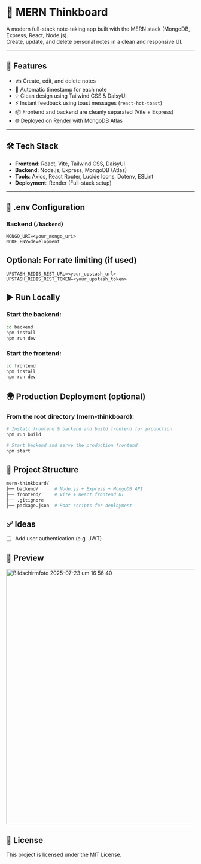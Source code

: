 # 🧠 MERN Thinkboard

A modern full-stack note-taking app built with the MERN stack (MongoDB, Express, React, Node.js).  
Create, update, and delete personal notes in a clean and responsive UI.

---

## 🚀 Features

- ✍️ Create, edit, and delete notes
- 📅 Automatic timestamp for each note
- 💡 Clean design using Tailwind CSS & DaisyUI
- ⚡ Instant feedback using toast messages (`react-hot-toast`)
- 📦 Frontend and backend are cleanly separated (Vite + Express)
- 🌐 Deployed on [Render](https://render.com) with MongoDB Atlas

---

## 🛠️ Tech Stack

- **Frontend**: React, Vite, Tailwind CSS, DaisyUI
- **Backend**: Node.js, Express, MongoDB (Atlas)
- **Tools**: Axios, React Router, Lucide Icons, Dotenv, ESLint
- **Deployment**: Render (Full-stack setup)

---

## 🧾 .env Configuration

### Backend (`/backend`)

```env
MONGO_URI=<your_mongo_uri>
NODE_ENV=development
```

## Optional: For rate limiting (if used)
```env
UPSTASH_REDIS_REST_URL=<your_upstash_url>
UPSTASH_REDIS_REST_TOKEN=<your_upstash_token>
```

## ▶️ Run Locally

### Start the backend:
```bash
cd backend
npm install
npm run dev
```
### Start the frontend:
```bash
cd frontend
npm install
npm run dev
```

## 🌍 Production Deployment (optional)
### From the root directory (mern-thinkboard):
```bash
# Install frontend & backend and build frontend for production
npm run build

# Start backend and serve the production frontend
npm start
```

## 📂 Project Structure
```bash
mern-thinkboard/
├── backend/      # Node.js + Express + MongoDB API
├── frontend/     # Vite + React frontend UI
├── .gitignore
├── package.json  # Root scripts for deployment
```

## ✅ Ideas

- [ ] Add user authentication (e.g. JWT)

## 📸 Preview
<img width="1277" height="682" alt="Bildschirmfoto 2025-07-23 um 16 56 40" src="https://github.com/user-attachments/assets/6ef6d8bb-903c-4e54-b60a-05150d057471" />

## 📄 License

This project is licensed under the MIT License.
